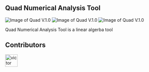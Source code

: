 ## Quad Numerical Analysis Tool

![Image of Quad V.1.0](https://raw.githubusercontent.com/vicksEmmanuel/Quad-1.0-Numerical-Analysis-Tool/master/screenshot1.png)
![Image of Quad V.1.0](https://raw.githubusercontent.com/vicksEmmanuel/Quad-1.0-Numerical-Analysis-Tool/master/screenshot2.png)
![Image of Quad V.1.0](https://raw.githubusercontent.com/vicksEmmanuel/Quad-1.0-Numerical-Analysis-Tool/master/screenshot3.png)

Quad Numerical Analysis Tool is a linear algerba tool

## Contributors
<div style="display:inline">
<img src="https://avatars3.githubusercontent.com/u/25255706?s=120&v=4" alt="victor" width="40" />
</div>
